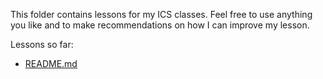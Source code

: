This folder contains lessons for my ICS classes. Feel free to use anything you like and to make recommendations on how I can improve my lesson.

Lessons so far:

- [README.md](README.md)